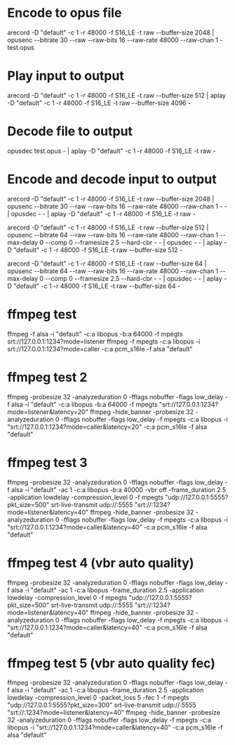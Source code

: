 # Encode to opus file
arecord -D "default" -c 1 -r 48000 -f S16_LE -t raw --buffer-size 2048 | opusenc --bitrate 30 --raw --raw-bits 16 --raw-rate 48000 --raw-chan 1 - test.opus

# Play input to output
arecord -D "default" -c 1 -r 48000 -f S16_LE -t raw --buffer-size 512 | aplay -D "default" -c 1 -r 48000 -f S16_LE -t raw --buffer-size 4096 -

# Decode file to output
opusdec test.opus - | aplay -D "default" -c 1 -r 48000 -f S16_LE -t raw -

# Encode and decode input to output
arecord -D "default" -c 1 -r 48000 -f S16_LE -t raw --buffer-size 2048 | opusenc --bitrate 30 --raw --raw-bits 16 --raw-rate 48000 --raw-chan 1 - - | opusdec - - | aplay -D "default" -c 1 -r 48000 -f S16_LE -t raw -

arecord -D "default" -c 1 -r 48000 -f S16_LE -t raw --buffer-size 512 | opusenc --bitrate 64 --raw --raw-bits 16 --raw-rate 48000 --raw-chan 1 --max-delay 0 --comp 0 --framesize 2.5 --hard-cbr - - | opusdec - - | aplay -D "default" -c 1 -r 48000 -f S16_LE -t raw --buffer-size 512 -

arecord -D "default" -c 1 -r 48000 -f S16_LE -t raw --buffer-size 64 | opusenc --bitrate 64 --raw --raw-bits 16 --raw-rate 48000 --raw-chan 1 --max-delay 0 --comp 0 --framesize 2.5 --hard-cbr - - | opusdec - - | aplay -D "default" -c 1 -r 48000 -f S16_LE -t raw --buffer-size 64 -


# ffmpeg test
ffmpeg -f alsa -i "default" -c:a libopus -b:a 64000 -f mpegts srt://127.0.0.1:1234?mode=listener
ffmpeg -f mpegts -c:a libopus -i srt://127.0.0.1:1234?mode=caller -c:a pcm_s16le -f alsa "default"

# ffmpeg test 2
ffmpeg -probesize 32 -analyzeduration 0 -fflags nobuffer -flags low_delay -f alsa -i "default" -c:a libopus -b:a 64000 -f mpegts "srt://127.0.0.1:1234?mode=listener&latency=20"
ffmpeg -hide_banner -probesize 32 -analyzeduration 0 -fflags nobuffer -flags low_delay -f mpegts -c:a libopus -i "srt://127.0.0.1:1234?mode=caller&latency=20" -c:a pcm_s16le -f alsa "default"

# ffmpeg test 3
ffmpeg -probesize 32 -analyzeduration 0 -fflags nobuffer -flags low_delay -f alsa -i "default" -ac 1 -c:a libopus -b:a 40000 -vbr off -frame_duration 2.5 -application lowdelay -compression_level 0 -f mpegts "udp://127.0.0.1:5555?pkt_size=500"
srt-live-transmit udp://:5555 "srt://:1234?mode=listener&latency=40"
ffmpeg -hide_banner -probesize 32 -analyzeduration 0 -fflags nobuffer -flags low_delay -f mpegts -c:a libopus -i "srt://127.0.0.1:1234?mode=caller&latency=40" -c:a pcm_s16le -f alsa "default"

# ffmpeg test 4 (vbr auto quality)
ffmpeg -probesize 32 -analyzeduration 0 -fflags nobuffer -flags low_delay -f alsa -i "default" -ac 1 -c:a libopus -frame_duration 2.5 -application lowdelay -compression_level 0 -f mpegts "udp://127.0.0.1:5555?pkt_size=500"
srt-live-transmit udp://:5555 "srt://:1234?mode=listener&latency=40"
ffmpeg -hide_banner -probesize 32 -analyzeduration 0 -fflags nobuffer -flags low_delay -f mpegts -c:a libopus -i "srt://127.0.0.1:1234?mode=caller&latency=40" -c:a pcm_s16le -f alsa "default"

# ffmpeg test 5 (vbr auto quality fec)
ffmpeg -probesize 32 -analyzeduration 0 -fflags nobuffer -flags low_delay -f alsa -i "default" -ac 1 -c:a libopus -frame_duration 2.5 -application lowdelay -compression_level 0 -packet_loss 5 -fec 1 -f mpegts "udp://127.0.0.1:5555?pkt_size=300"
srt-live-transmit udp://:5555 "srt://:1234?mode=listener&latency=40"
ffmpeg -hide_banner -probesize 32 -analyzeduration 0 -fflags nobuffer -flags low_delay -f mpegts -c:a libopus -i "srt://127.0.0.1:1234?mode=caller&latency=40" -c:a pcm_s16le -f alsa "default"
